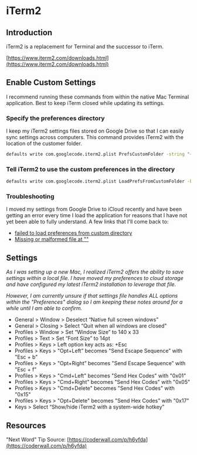 # iTerm2

## Introduction

iTerm2 is a replacement for Terminal and the successor to iTerm.

[https://www.iterm2.com/downloads.html](https://www.iterm2.com/downloads.html)

## Enable Custom Settings

I recommend running these commands from within the native Mac Terminal application. Best to keep iTerm closed while updating its settings.

### Specify the preferences directory

I keep my iTerm2 settings files stored on Google Drive so that I can easily sync settings across computers. This command provides iTerm2 with the location of the customer folder.

```bash
defaults write com.googlecode.iterm2.plist PrefsCustomFolder -string "~/GDrive/Documents/Software/iTerm2"
```

### Tell iTerm2 to use the custom preferences in the directory

```bash
defaults write com.googlecode.iterm2.plist LoadPrefsFromCustomFolder -bool true
```

### Troubleshooting

I moved my settings from Google Drive to iCloud recently and have been getting an error every time I load the application for reasons that I have not yet been able to fully understand. A few links that I'll come back to:

* [failed to load preferences from custom directory](https://gitlab.com/gnachman/iterm2/issues/2879)
* [Missing or malformed file at ""](https://gitlab.com/gnachman/iterm2/issues/4170)

## Settings

*As I was setting up a new Mac, I realized iTerm2 offers the ability to save settings
within a local file. I have moved my preferences to cloud storage and have configured
my latest iTerm2 installation to leverage that file.*

*However, I am currently unsure if that settings file handles ALL options within the
"Preferences" dialog so I am keeping these notes around for a while until I am
able to confirm.*

* General > Window > Deselect “Native full screen windows”
* General > Closing > Select “Quit when all windows are closed"
* Profiles > Window > Set “Window Size” to 140 x 33
* Profiles > Text > Set “Font Size” to 14pt
* Profiles > Keys > Left option key acts as: +Esc
* Profiles > Keys > "Opt+Left” becomes "Send Escape Sequence” with "Esc + b”
* Profiles > Keys > "Opt+Right” becomes "Send Escape Sequence” with "Esc + f"
* Profiles > Keys > "Cmd+Left" becomes "Send Hex Codes" with "0x01"
* Profiles > Keys > "Cmd+Right" becomes "Send Hex Codes" with "0x05"
* Profiles > Keys > "Cmd+Delete" becomes "Send Hex Codes" with "0x15"
* Profiles > Keys > "Opt+Delete" becomes "Send Hex Codes" with "0x17"
* Keys > Select “Show/hide iTerm2 with a system-wide hotkey”

## Resources

"Next Word” Tip Source: [https://coderwall.com/p/h6yfda](https://coderwall.com/p/h6yfda)
